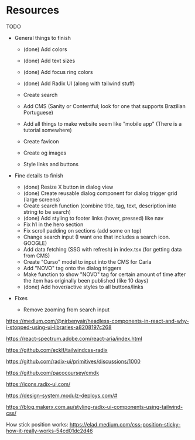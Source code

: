 # Resources

TODO

- General things to finish

  - (done) Add colors
  - (done) Add text sizes
  - (done) Add focus ring colors
  - (done) Add Radix UI (along with tailwind stuff)
  - Create search
  - Add CMS (Sanity or Contentful; look for one that supports Brazilian Portuguese)

  - Add all things to make website seem like "mobile app" (There is a tutorial somewhere)
  - Create favicon
  - Create og images
  - Style links and buttons

- Fine details to finish

  - (done) Resize X button in dialog view
  - (done) Create reusable dialog component for dialog trigger grid (large screens)
  - Create search function (combine title, tag, text, description into string to be search)
  - (done) Add styling to footer links (hover, pressed) like nav
  - Fix h1 in the hero section
  - Fix scroll padding on sections (add some on top)
  - Change search input (I want one that includes a search icon. GOOGLE)
  - Add data fetching (SSG with refresh) in index.tsx (for getting data from CMS)
  - Create "Curso" model to input into the CMS for Carla
  - Add "NOVO" tag onto the dialog triggers
  - Make function to show "NOVO" tag for certain amount of time after the item has originally been published (like 10 days)
  - (done) Add hover/active styles to all buttons/links

- Fixes
  - Remove zooming from search input

https://medium.com/@nirbenyair/headless-components-in-react-and-why-i-stopped-using-ui-libraries-a8208197c268

https://react-spectrum.adobe.com/react-aria/index.html

https://github.com/ecklf/tailwindcss-radix

https://github.com/radix-ui/primitives/discussions/1000

https://github.com/pacocoursey/cmdk

https://icons.radix-ui.com/

https://design-system.modulz-deploys.com/#

https://blog.makerx.com.au/styling-radix-ui-components-using-tailwind-css/

How stick position works:
https://elad.medium.com/css-position-sticky-how-it-really-works-54cd01dc2d46
